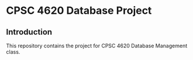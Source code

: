 # CPSC 4620 Database Project

## Introduction

This repository contains the project for CPSC 4620 Database Management class.
